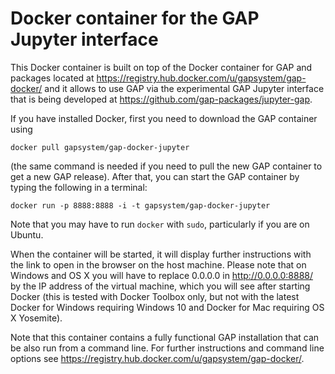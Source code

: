 # Docker container for the GAP Jupyter interface

This Docker container is built on top of the Docker container for GAP and
packages located at https://registry.hub.docker.com/u/gapsystem/gap-docker/
and it allows to use GAP via the experimental GAP Jupyter interface that is
being developed at https://github.com/gap-packages/jupyter-gap.

If you have installed Docker, first you need to download the GAP container using
```
docker pull gapsystem/gap-docker-jupyter
```
(the same command is needed if you need to pull the new GAP container to get a
new GAP release). After that, you can start the GAP container by typing the
following in a terminal:
```
docker run -p 8888:8888 -i -t gapsystem/gap-docker-jupyter
```
Note that you may have to run `docker` with `sudo`, particularly if you are on Ubuntu.

When the container will be started, it will display further instructions
with the link to open in the browser on the host machine. Please note that
on Windows and OS X you will have to replace 0.0.0.0 in http://0.0.0.0:8888/ 
by the IP address of the virtual machine, which you will see after starting
Docker (this is tested with Docker Toolbox only, but not with the latest 
Docker for Windows requiring Windows 10 and Docker for Mac requiring OS X 
Yosemite).

Note that this container contains a fully functional GAP installation that
can be also run from a command line. For further instructions and command
line options see https://registry.hub.docker.com/u/gapsystem/gap-docker/.
